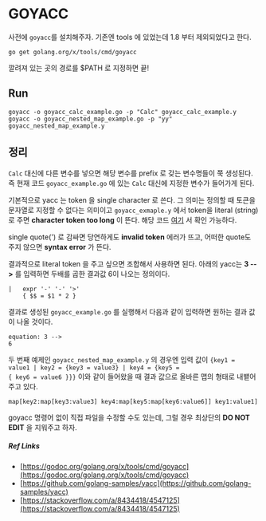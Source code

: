 GOYACC
==

사전에 <code>goyacc</code>를 설치해주자. 기존엔 tools 에 있었는데 1.8 부터 제외되었다고 한다.
<pre><code>go get golang.org/x/tools/cmd/goyacc
</code></pre>
깔려져 있는 곳의 경로를 $PATH 로 지정하면 끝!

## Run
```
goyacc -o goyacc_calc_example.go -p "Calc" goyacc_calc_example.y
goyacc -o goyacc_nested_map_example.go -p "yy" goyacc_nested_map_example.y
```

## 정리
<code>Calc</code> 대신에 다른 변수를 넣으면 해당 변수를 prefix 로 갖는 변수명들이 쭉 생성된다.
즉 현재 코드 <code>goyacc_example.go</code> 에 있는 <code>Calc</code> 대신에 지정한 변수가 들어가게 된다.
  
기본적으로 yacc 는 token 을 single character 로 쓴다. 그 의미는 정의할 때 토큰을 문자열로 지정할 수 없다는 의미이고 <code>goyacc_exmaple.y</code> 에서 
token을 literal (string) 로 주면 __character token too long__ 이 뜬다. 해당 코드 [여기](https://github.com/golang/tools/blob/master/cmd/goyacc/yacc.go#L806) 서 확인 가능하다. 

single quote(') 로 감싸면 당연하게도 __invalid token__ 에러가 뜨고, 어떠한 quote도 주지 않으면 __syntax error__ 가 뜬다. 

결과적으로 literal token 을 주고 싶으면 조합해서 사용하면 된다. 아래의 yacc는 __3 -->__ 를 입력하면 두배를 곱한 결과값 6이 나오는 정의이다.

<pre><code>|   expr '-' '-' '>'
    { $$ = $1 * 2 }
</code></pre>


결과로 생성된 <code>goyacc_example.go</code> 를 실행해서 다음과 같이 입력하면 원하는 결과 값이 나올 것이다.

<pre><code>equation: 3 -->
6
</code></pre>

두 번째 예제인 <code>goyacc_nested_map_example.y</code> 의 경우엔 입력 값이
<code>{key1 = value1 | key2 = {key3 = value3} | key4 = {key5 = { key6 = value6 }}}</code> 이와 같이 들어왔을 때 
결과 값으로 올바른 맵의 형태로 내뱉어 주고 있다.

<pre><code>map[key2:map[key3:value3] key4:map[key5:map[key6:value6]] key1:value1]
</code></pre>

goyacc 명령어 없이 직접 파일을 수정할 수도 있는데, 그럴 경우 최상단의 __DO NOT EDIT__ 을 지워주고 하자.

##### Ref Links
- [https://godoc.org/golang.org/x/tools/cmd/goyacc](https://godoc.org/golang.org/x/tools/cmd/goyacc)
- [https://github.com/golang-samples/yacc](https://github.com/golang-samples/yacc)
- [https://stackoverflow.com/a/8434418/4547125](https://stackoverflow.com/a/8434418/4547125)
